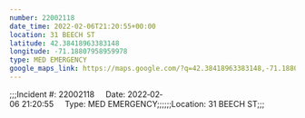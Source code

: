 ```yaml
---
number: 22002118
date_time: 2022-02-06T21:20:55+00:00
location: 31 BEECH ST
latitude: 42.38418963383148
longitude: -71.18807958959978
type: MED EMERGENCY
google_maps_link: https://maps.google.com/?q=42.38418963383148,-71.18807958959978
---
```


;;;Incident #: 22002118     Date: 2022‐02‐06 21:20:55     Type: MED EMERGENCY;;;;;;Location: 31 BEECH ST;;;
